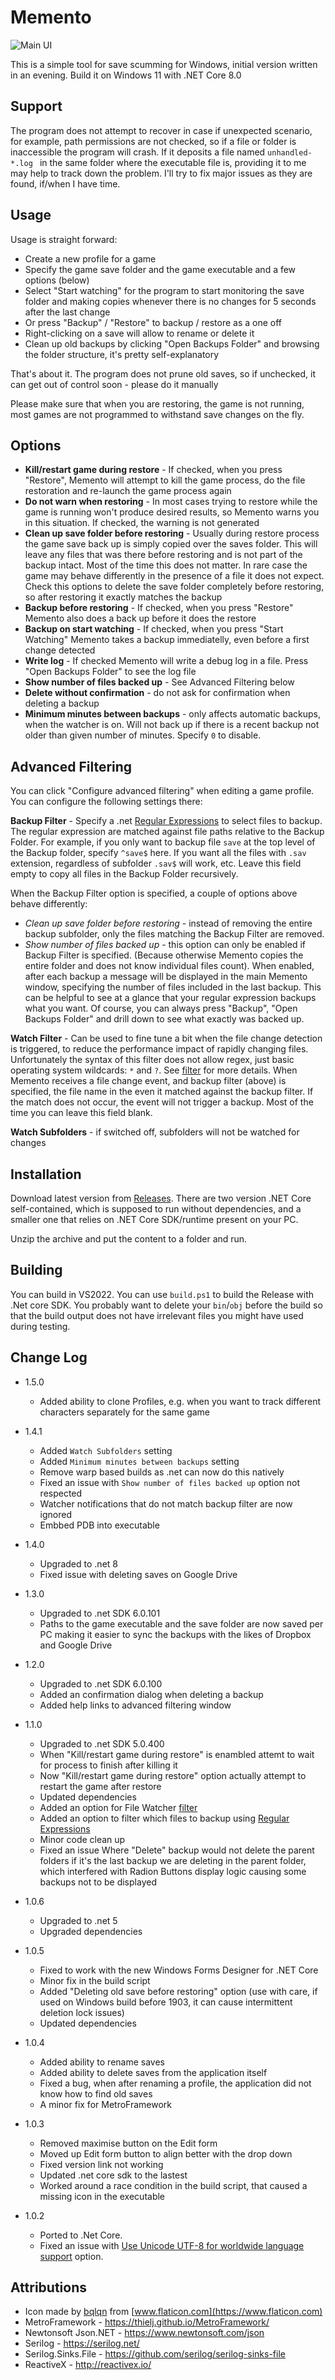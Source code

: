 # Memento

![Main UI](Images/main01.png)

This is a simple tool for save scumming for Windows, initial version written in an evening. Build it on Windows 11 with .NET Core 8.0

## Support

The program does not attempt to recover in case if unexpected scenario, for example, path permissions are not checked, so if a file or folder is inaccessible the program will crash. 
If it deposits a file named `unhandled-*.log ` in the same folder where the executable file is, providing it to me may help to track down the problem. I'll try to fix major issues as they are found, if/when I have time.

## Usage

Usage is straight forward:

- Create a new profile for a game
- Specify the game save folder and the game executable and a few options (below)
- Select "Start watching" for the program to start monitoring the save folder and making copies whenever there is no changes for 5 seconds after the last change
- Or press "Backup" / "Restore" to backup / restore as a one off
- Right-clicking on a save will allow to rename or delete it
- Clean up old backups by clicking "Open Backups Folder" and browsing the folder structure, it's pretty self-explanatory

That's about it. The program does not prune old saves, so if unchecked, it can get out of control soon - please do it manually

Please make sure that when you are restoring, the game is not running, most games are not programmed to withstand save changes on the fly.

## Options

- **Kill/restart game during restore** - If checked, when you press "Restore", Memento will attempt to kill the game process, do the file restoration and re-launch the game process again
- **Do not warn when restoring** - In most cases trying to restore while the game is running won't produce desired results, so Memento warns you in this situation. If checked, the warning is not generated
- **Clean up save folder before restoring** - Usually during restore process the game save back up is simply copied over the saves folder. This will leave any files that was there before restoring and is not part of the backup intact. Most of the time this does not matter. In rare case the game may behave differently in the presence of a file it does not expect. Check this options to delete the save folder completely before restoring, so after restoring it exactly matches the backup
- **Backup before restoring** - If checked, when you press "Restore" Memento also does a back up before it does the restore
- **Backup on start watching** - If checked, when you press "Start Watching" Memento takes a backup immediatelly, even before a first change detected
- **Write log** - If checked Memento will write a debug log in a file. Press "Open Backups Folder" to see the log file
- **Show number of files backed up** - See Advanced Filtering below
- **Delete without confirmation** - do not ask for confirmation when deleting a backup
- **Minimum minutes between backups** - only affects automatic backups, when the watcher is on. Will not back up if there is a recent backup not older than given number of minutes. Specify `0` to disable.

## Advanced Filtering

You can click "Configure advanced filtering" when editing a game profile. You can configure the following settings there:

**Backup Filter** - Specify a .net [Regular Expressions](https://docs.microsoft.com/en-us/dotnet/standard/base-types/regular-expression-language-quick-reference) to select files to backup. The regular expression are matched against file paths relative to the Backup Folder. For example, if you only want to backup file `save` at the top level of the Backup folder, specify `^save$` here. If you want all the files with `.sav` extension, regardless of subfolder `.sav$` will work, etc. Leave this field empty to copy all files in the Backup Folder recursively.

When the Backup Filter option is specified, a couple of options above behave differently:

- *Clean up save folder before restoring* - instead of removing the entire backup subfolder, only the files matching the Backup Filter are removed.
- *Show number of files backed up* - this option can only be enabled if Backup Filter is specified. (Because otherwise Memento copies the entire folder and does not know individual files count). When enabled, after each backup a message will be displayed in the main Memento window, specifying the number of files included in the last backup. This can be helpful to see at a glance that your regular expression backups what you want. Of course, you can always press "Backup", "Open Backups Folder" and drill down to see what exactly was backed up.

**Watch Filter** - Can be used to fine tune a bit when the file change detection is triggered, to reduce the performance impact of rapidly changing files. Unfortunately the syntax of this filter does not allow regex, just basic operating system wildcards: `*` and `?`. See [filter](https://docs.microsoft.com/en-us/dotnet/api/system.io.filesystemwatcher.filter) for more details. When Memento receives a file change event, and backup filter (above) is specified, the file name in the even it matched against the backup filter. If the match does not occur, the event will not trigger a backup. Most of the time you can leave this field blank.

**Watch Subfolders** - if switched off, subfolders will not be watched for changes

## Installation

Download latest version from [Releases](https://github.com/AndrewSav/Memento/releases). There are two version .NET Core self-contained, which is supposed to run without dependencies, and a smaller one that relies on .NET Core SDK/runtime present on your PC. 

Unzip the archive and put the content to a folder and run.

## Building

You can build in VS2022. You can use `build.ps1` to build the Release with .Net core SDK. You probably want to delete your `bin`/`obj` before the build so that the build output does not have irrelevant files you might have used during testing.

## Change Log

* 1.5.0
  * Added ability to clone Profiles, e.g. when you want to track different characters separately for the same game
* 1.4.1
  * Added `Watch Subfolders` setting
  * Added `Minimum minutes between backups` setting
  * Remove warp based builds as .net can now do this natively
  * Fixed an issue with `Show number of files backed up` option not respected
  * Watcher notifications that do not match backup filter are now ignored
  * Embbed PDB into executable
* 1.4.0
  * Upgraded to .net 8
  * Fixed issue with deleting saves on Google Drive
* 1.3.0

  * Upgraded to .net SDK 6.0.101
  * Paths to the game executable and the save folder are now saved per PC making it easier to sync the backups with the likes of Dropbox and Google Drive
* 1.2.0

  * Upgraded to .net SDK 6.0.100
  * Added an confirmation dialog when deleting a backup
  * Added help links to advanced filtering window
* 1.1.0

  * Upgraded to .net SDK 5.0.400
  * When "Kill/restart game during restore" is enambled attemt to wait for process to finish after killing it
  * Now "Kill/restart game during restore" option actually attempt to restart the game after restore
  * Updated dependencies
  * Added an option for File Watcher [filter](https://docs.microsoft.com/en-us/dotnet/api/system.io.filesystemwatcher.filter)
  * Added an option to filter which files to backup using [Regular Expressions](https://docs.microsoft.com/en-us/dotnet/standard/base-types/regular-expression-language-quick-reference)
  * Minor code clean up
  * Fixed an issue Where "Delete" backup would not delete the parent folders if it's the last backup we are deleting in the parent folder, which interfered with Radion Buttons display logic causing some backups not to be displayed
* 1.0.6

  * Upgraded to .net 5
  * Upgraded dependencies
* 1.0.5

  * Fixed to work with the new Windows Forms Designer for .NET Core
  * Minor fix in the build script
  * Added "Deleting old save before restoring" option (use with care, if used on Windows build before 1903, it can cause intermittent deletion lock issues)
  * Updated dependencies
* 1.0.4

  * Added ability to rename saves
  * Added ability to delete saves from the application itself
  * Fixed a bug, when after renaming a profile, the application did not know how to find old saves
  * A minor fix for MetroFramework
* 1.0.3

  * Removed maximise button on the Edit form
  * Moved up Edit form button to align better with the drop down
  * Fixed version link not working
  * Updated .net core sdk to the lastest
  * Worked around a race condition in the build script, that caused a missing icon in the executable
* 1.0.2

  * Ported to .Net Core. 
  * Fixed an issue with [Use Unicode UTF-8 for worldwide language support](https://stackoverflow.com/questions/56419639/what-does-beta-use-unicode-utf-8-for-worldwide-language-support-actually-do) option.


## Attributions

* Icon made by [bqlqn](https://www.flaticon.com/authors/bqlqn) from [www.flaticon.com](https://www.flaticon.com)
* MetroFramework - https://thielj.github.io/MetroFramework/
* Newtonsoft Json.NET - https://www.newtonsoft.com/json
* Serilog - https://serilog.net/
* Serilog.Sinks.File -  https://github.com/serilog/serilog-sinks-file
* ReactiveX - http://reactivex.io/
